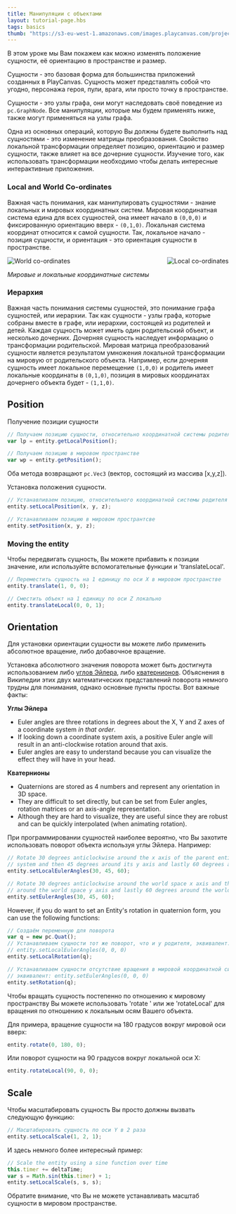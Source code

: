```yaml
---
title: Манипуляции с объектами
layout: tutorial-page.hbs
tags: basics
thumb: "https://s3-eu-west-1.amazonaws.com/images.playcanvas.com/projects/12/186/KM6GIE-image-75.jpg"
---
```


В этом уроке мы Вам покажем как можно изменять положение сущности, её ориентацию в пространстве и размер.

Сущности - это базовая форма для большинства приложений созданных в PlayCanvas. Сущность может представлять собой что угодно, персонажа героя, пули, врага, или просто точку в пространстве.

Сущности - это узлы графа, они могут наследовать своё поведение из `pc.GraphNode`. Все манипуляции, которые мы будем применять ниже, также могут применяться на узлы графа.

Одна из основных операций, которую Вы должны будете выполнить над сущностями - это изменение матрицы преобразования. Свойство локальной трансформации определяет позицию, ориентацию и размер сущности, также влияет на все дочерние сущности. Изучение того, как использовать трансформации необходимо чтобы делать интересные интерактивные приложения.

### Local and World Co-ordinates

Важная часть понимания, как манипулировать сущностями - знание локальных и мировых координатных систем. Мировая координатная система едина для всех сущностей, она имеет начало в `(0,0,0)` и фиксированную ориентацию вверх - `(0,1,0)`. Локальная система координат относится к самой сущности. Так, локальное начало - позиция сущности, и ориентация - это ориентация сущности в пространстве.

<img loading="lazy" src="/images/tutorials/world.jpg" style="float:left;" alt="World co-ordinates">
<img loading="lazy" src="/images/tutorials/local.jpg" style="float:right;" alt="Local co-ordinates">
<div style="clear:both"></div>

*Мировые и локальные координатные системы*

### Иерархия

Важная часть понимания системы сущностей, это понимание графа сущностей, или иерархии. Так как сущности - узлы графа, которые собраны вместе в графе, или иерархии, состоящей из родителей и детей. Каждая сущность может иметь один родительский объект, и несколько дочерних. Дочерняя сущность наследует информацию о трансформации родительской. Мировая матрица преобразований сущности является результатом умножения локальной трансформации на мировую от родительского объекта. Например, если дочерняя сущность имеет локальное перемещение `(1,0,0)` и родитель имеет локальные координаты в `(0,1,0)`, позиция в мировых координатах дочернего объекта будет - `(1,1,0)`.

## Position

Получение позиции сущности

```javascript
// Получаем позицию сущности, относительно координатной системы родителя
var lp = entity.getLocalPosition();

// Получаем позицию в мировом пространстве
var wp = entity.getPosition();
```

Оба метода возвращают `pc.Vec3`  (вектор, состоящий из массива [x,y,z]).

Установка положения сущности.

```javascript
// Устанавливаем позицию, относительного координатной системы родителя
entity.setLocalPosition(x, y, z);

// Устанавливаем позицию в мировом пространтсве
entity.setPosition(x, y, z);
```

### Moving the entity

Чтобы передвигать сущность, Вы можете прибавить к позиции значение, или используйте вспомогательные функции и 'translateLocal'.

```javascript
// Переместить сущность на 1 единицу по оси X в мировом пространстве
entity.translate(1, 0, 0);

// Сместить объект на 1 единицу по оси Z локально
entity.translateLocal(0, 0, 1);
```

## Orientation

Для установки ориентации сущности вы можете либо применить абсолютное вращение, либо добавочное вращение.

Установка абсолютного значения поворота может быть достигнута использованием либо [углов Эйлера][1], либо [кватернионов][2]. Объяснения в Википедии этих двух математических представлений поворота немного трудны для понимания, однако основные пункты просты. Вот важные факты:

**Углы Эйлера**

* Euler angles are three rotations in degrees about the X, Y and Z axes of a coordinate system *in that order*.
* If looking down a coordinate system axis, a positive Euler angle will result in an anti-clockwise rotation around that axis.
* Euler angles are easy to understand because you can visualize the effect they will have in your head.

**Кватернионы**

* Quaternions are stored as 4 numbers and represent any orientation in 3D space.
* They are difficult to set directly, but can be set from Euler angles, rotation matrices or an axis-angle representation.
* Although they are hard to visualize, they are useful since they are robust and can be quickly interpolated (when animating rotation).

При программировании сущностей наиболее вероятно, что Вы захотите использовать поворот объекта используя углы Эйлера. Например:

```javascript
// Rotate 30 degrees anticlockwise around the x axis of the parent entity's coordinate
// system and then 45 degrees around its y axis and lastly 60 degrees around its z axis
entity.setLocalEulerAngles(30, 45, 60);

// Rotate 30 degrees anticlockwise around the world space x axis and then 45 degrees
// around the world space y axis and lastly 60 degrees around the world space z axis
entity.setEulerAngles(30, 45, 60);
```

However, if you do want to set an Entity's rotation in quaternion form, you can use the following functions:

```javascript
// Создаём переменную для поворота
var q = new pc.Quat();
// Устанавливаем сущности тот же поворот, что и у родителя, эквивалент:
// entity.setLocalEulerAngles(0, 0, 0)
entity.setLocalRotation(q);

// Устанавливаем сущности отсутствие вращения в мировой координатной системе
// эквивалент: entity.setEulerAngles(0, 0, 0)
entity.setRotation(q);
```

Чтобы вращать сущность постепенно по отношению к мировому пространству Вы можете использовать 'rotate ' или же 'rotateLocal' для вращения по отношению к локальным осям Вашего объекта.

Для примера, вращение сущности на 180 градусов вокруг мировой оси вверх:

```javascript
entity.rotate(0, 180, 0);
```

Или поворот сущности на 90 градусов вокруг локальной оси X:

```javascript
entity.rotateLocal(90, 0, 0);
```

## Scale

Чтобы масштабировать сущность Вы просто должны вызвать следующую функцию:

```javascript
// Масштабировать сущность по оси Y в 2 раза
entity.setLocalScale(1, 2, 1);
```

И здесь немного более интересный пример:

```javascript
// Scale the entity using a sine function over time
this.timer += deltaTime;
var s = Math.sin(this.timer) + 1;
entity.setLocalScale(s, s, s);
```

Обратите внимание, что Вы  не можете устанавливать масштаб сущности в мировом пространстве.

[1]: https://en.wikipedia.org/wiki/Euler_angles
[2]: https://en.wikipedia.org/wiki/Quaternion
